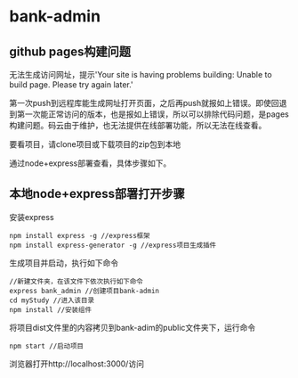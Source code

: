 # bank-admin

## github pages构建问题
无法生成访问网址，提示'Your site is having problems building: Unable to build page. Please try again later.'

第一次push到远程库能生成网址打开页面，之后再push就报如上错误。即使回退到第一次能正常访问的版本，也是报如上错误，所以可以排除代码问题，是pages构建问题。码云由于维护，也无法提供在线部署功能，所以无法在线查看。

要看项目，请clone项目或下载项目的zip包到本地

通过node+express部署查看，具体步骤如下。


## 本地node+express部署打开步骤

安装express
```
npm install express -g //express框架
npm install express-generator -g //express项目生成插件
``` 
生成项目并启动，执行如下命令
```
//新建文件夹，在该文件下依次执行如下命令
express bank_admin //创建项目bank-admin
cd myStudy //进入该目录
npm install //安装组件 
```
将项目dist文件里的内容拷贝到bank-adim的public文件夹下，运行命令
```
npm start //启动项目
```

浏览器打开http://localhost:3000/访问
